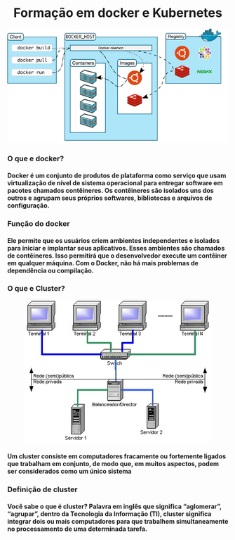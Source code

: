<h1 align="center">Formação em docker e Kubernetes</h1>

<div align="center">

  <img src="./.github/docker-exemple.png" alt="exemplo de como funciona o docker"/>

</div>

### O que e docker?

#### Docker é um conjunto de produtos de plataforma como serviço que usam virtualização de nível de sistema operacional para entregar software em pacotes chamados contêineres. Os contêineres são isolados uns dos outros e agrupam seus próprios softwares, bibliotecas e arquivos de configuração.

### Função do docker

#### Ele permite que os usuários criem ambientes independentes e isolados para iniciar e implantar seus aplicativos. Esses ambientes são chamados de contêineres. Isso permitirá que o desenvolvedor execute um contêiner em qualquer máquina. Com o Docker, não há mais problemas de dependência ou compilação.

### O que e Cluster?

<div align="center">

  <img src="./.github/cluster-exemple.jpg" alt="Oque e clusters"/>

</div>

#### Um cluster consiste em computadores fracamente ou fortemente ligados que trabalham em conjunto, de modo que, em muitos aspectos, podem ser considerados como um único sistema

### Definição de cluster

#### Você sabe o que é cluster? Palavra em inglês que significa “aglomerar”, “agrupar”, dentro da Tecnologia da Informação (TI), cluster significa integrar dois ou mais computadores para que trabalhem simultaneamente no processamento de uma determinada tarefa.
